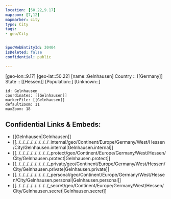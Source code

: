 ```yaml
---
location: [50.22,9.17] 
mapzoom: [7,12] 
mapmarker: city 
type: City
tags:
- geo/City


SpocWebEntityId: 30404
isDeleted: false
confidential: public

---
```

[geo-lon::9.17] 
[geo-lat::50.22] 
[name::Gelnhausen] 
Country :: [[Germany]]  
State :: [[Hessen]] 
[Population::] 
[Unknown::] 


```leaflet
id: Gelnhausen
coordinates: [[Gelnhausen]] 
markerFile: [[Gelnhausen]] 
defaultZoom: 11 
maxZoom: 18
```


## Confidential Links & Embeds: 
- [[Gelnhausen|Gelnhausen]]  
- [[../../../../../../../../_internal/geo/Continent/Europe/Germany/West/Hessen/City/Gelnhausen.internal|Gelnhausen.internal]] 
- [[../../../../../../../../_protect/geo/Continent/Europe/Germany/West/Hessen/City/Gelnhausen.protect|Gelnhausen.protect]] 
- [[../../../../../../../../_private/geo/Continent/Europe/Germany/West/Hessen/City/Gelnhausen.private|Gelnhausen.private]] 
- [[../../../../../../../../_personal/geo/Continent/Europe/Germany/West/Hessen/City/Gelnhausen.personal|Gelnhausen.personal]] 
- [[../../../../../../../../_secret/geo/Continent/Europe/Germany/West/Hessen/City/Gelnhausen.secret|Gelnhausen.secret]] 
